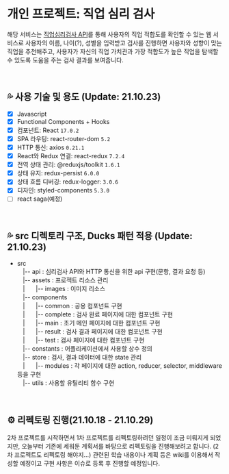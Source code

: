 # 개인 프로젝트: 직업 심리 검사

해당 서비스는 [직업심리검사 API](https://www.career.go.kr/cnet/front/openapi/openApiTestCenter.do)를 통해 사용자의 직업 적합도를 확인할 수 있는 웹 서비스로 사용자의 이름, 나이(?), 성별을 입력받고 검사를 진행하면 사용자와 성향이 맞는 직업을 추천해주고, 사용자가 자신의 직업 가치관과 가장 적합도가 높은 직업을 탐색할 수 있도록 도움을 주는 검사 결과를 보여줍니다.

<br/>

## 💦 사용 기술 및 용도 (Update: 21.10.23)

- [x] Javascript
- [x] Functional Components + Hooks
- [x] 컴포넌트: React `17.0.2`
- [x] SPA 라우팅: react-router-dom `5.2`
- [x] HTTP 통신: axios `0.21.1`
- [x] React와 Redux 연결: react-redux `7.2.4`
- [x] 전역 상태 관리: @reduxjs/toolkit `1.6.1`
- [x] 상태 유지: redux-persist `6.0.0`
- [x] 상태 흐름 디버깅: redux-logger: `3.0.6`
- [x] 디자인: styled-components `5.3.0`
- [ ] react saga(예정)

<br/>

## 💦 src 디렉토리 구조, Ducks 패턴 적용 (Update: 21.10.23)

- src  
ㅤ|-- api : 심리검사 API와 HTTP 통신을 위한 api 구현(문항, 결과 요청 등)  
ㅤ|-- assets : 프로젝트 리소스 관리  
ㅤ|ㅤㅤ|-- images : 이미지 리소스  
ㅤ|-- components  
ㅤ|ㅤㅤ|-- common : 공용 컴포넌트 구현  
ㅤ|ㅤㅤ|-- complete : 검사 완료 페이지에 대한 컴포넌트 구현  
ㅤ|ㅤㅤ|-- main : 초기 메인 페이지에 대한 컴포넌트 구현  
ㅤ|ㅤㅤ|-- result : 검사 결과 페이지에 대한 컴포넌트 구현  
ㅤ|ㅤㅤ|-- test : 검사 페이지에 대한 컴포넌트 구현  
ㅤ|-- constants : 어플리케이션에서 사용할 상수 정의  
ㅤ|-- store : 검사, 결과 데이터에 대한 state 관리  
ㅤ|ㅤㅤ|-- modules : 각 페이지에 대한 action, reducer, selector, middleware 등을 구현  
ㅤ|-- utils : 사용할 유틸리티 함수 구현  

<br/>

## ⚙ 리펙토링 진행(21.10.18 - 21.10.29)

2차 프로젝트를 시작하면서 1차 프로젝트를 리펙토링하려던 일정이 조금 미뤄지게 되었지만, 오늘부터 기존에 세워둔 계획서를 바탕으로 리펙토링을 진행해보려고 합니다.
(2차 프로젝트도 리펙토링 해야지...) 관련된 학습 내용이나 계획 등은 wiki를 이용해서 작성할 예정이고 구현 사항은 이슈로 등록 후 진행할 예정입니다.
